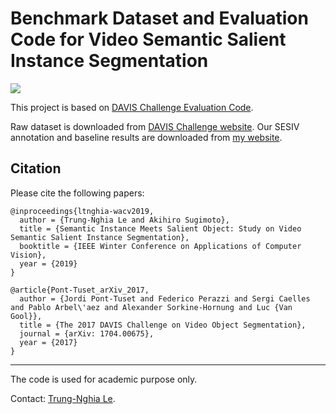 Benchmark Dataset and Evaluation Code for Video Semantic Salient Instance Segmentation
=====================================================================================

![](SESIV.jpg)

This project is based on [DAVIS Challenge Evaluation Code](https://github.com/davisvideochallenge/davis-matlab).

Raw dataset is downloaded from [DAVIS Challenge website](https://davischallenge.org/davis2016/code.html). Our SESIV annotation and baseline results are downloaded from [my website](https://sites.google.com/view/ltnghia/research/sesiv).

Citation
--------------

Please cite the following papers: 

    @inproceedings{ltnghia-wacv2019,
      author = {Trung-Nghia Le and Akihiro Sugimoto},
      title = {Semantic Instance Meets Salient Object: Study on Video Semantic Salient Instance Segmentation},
      booktitle = {IEEE Winter Conference on Applications of Computer Vision},
      year = {2019}
    }

    @article{Pont-Tuset_arXiv_2017,
      author = {Jordi Pont-Tuset and Federico Perazzi and Sergi Caelles and Pablo Arbel\'aez and Alexander Sorkine-Hornung and Luc {Van Gool}},
      title = {The 2017 DAVIS Challenge on Video Object Segmentation},
      journal = {arXiv: 1704.00675},
      year = {2017}
    }

------------------
The code is used for academic purpose only.

Contact: [Trung-Nghia Le](https://sites.google.com/view/ltnghia).
